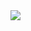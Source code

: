 <img align="center" src="https://github-readme-stats.vercel.app/api?username=alibei&&show_icons=true&&theme=blueberry&&include_all_commits=true&&custom_title=xyz mocha's gitHub stats&&border_color=000000" />
